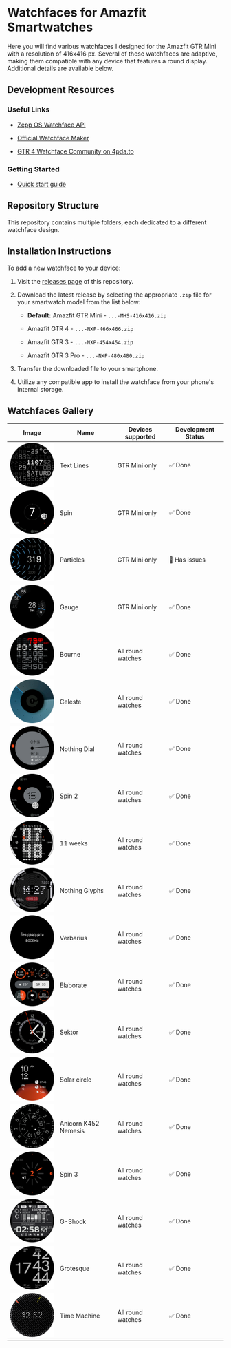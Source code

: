 # Watchfaces for Amazfit Smartwatches

Here you will find various watchfaces I designed for the Amazfit GTR Mini with a resolution of 416x416 px. Several of these watchfaces are adaptive, making them compatible with any device that features a round display. Additional details are available below.

## Development Resources

### Useful Links

- [Zepp OS Watchface API](https://docs.zepp.com/docs/watchface/api/hmUI/createWidget/)

- [Official Watchface Maker](https://watchface.zepp.com/create)

- [GTR 4 Watchface Community on 4pda.to](https://4pda.to/forum/index.php?showtopic=1055207)

### Getting Started

- [Quick start guide](https://docs.zepp.com/docs/guides/quick-start/)

## Repository Structure

This repository contains multiple folders, each dedicated to a different watchface design.


## Installation Instructions

To add a new watchface to your device:

1. Visit the [releases page](https://github.com/novvember/amazfit-watchfaces/releases) of this repository.

2. Download the latest release by selecting the appropriate `.zip` file for your smartwatch model from the list below:

   - **Default:** Amazfit GTR Mini - `...-MHS-416x416.zip`

   - Amazfit GTR 4 - `...-NXP-466x466.zip`

   - Amazfit GTR 3 - `...-NXP-454x454.zip`

   - Amazfit GTR 3 Pro - `...-NXP-480x480.zip`

3. Transfer the downloaded file to your smartphone.

4. Utilize any compatible app to install the watchface from your phone's internal storage.

## Watchfaces Gallery

| Image 	                               | Name       	          | Devices supported | Development Status 	  |
|:-------------------------:            |------------           |------------------ |---------------------    |
| ![](./text-lines/demo.png)            | Text Lines 	          | GTR Mini only 	   | ✅ Done             	|
| ![](./spin/demo.png)       	          | Spin       	          | GTR Mini only 	   | ✅ Done             	|
| ![](./particles/demo.png)             | Particles  	          | GTR Mini only 	   | 🚫 Has issues          |
| ![](./gauge/demo.png)      	          | Gauge      	          | GTR Mini only 	   | ✅ Done             	|
| ![](./bourne/demo.png)                | Bourne     	          | All round watches | ✅ Done             	|
| ![](./celeste/demo.png)               | Celeste    	          | All round watches | ✅ Done             	|
| ![](./nothing-dial/demo.png)          | Nothing Dial          | All round watches | ✅ Done             	|
| ![](./spin-2/demo.png)                | Spin 2                | All round watches | ✅ Done             	|
| ![](./11-weeks/demo.png)              | 11 weeks              | All round watches | ✅ Done             	|
| ![](./nothing-glyphs/demo.png)        | Nothing Glyphs        | All round watches | ✅ Done             	|
| ![](./verbarius/demo.png)             | Verbarius             | All round watches | ✅ Done             	|
| ![](./elaborate/demo.png)             | Elaborate             | All round watches | ✅ Done             	|
| ![](./nothing-sector/demo.png)        | Sektor                | All round watches | ✅ Done             	|
| ![](./solar-circle/demo.png)          | Solar circle          | All round watches | ✅ Done             	|
| ![](./anicorn-k452-nemesis/demo.png)  | Anicorn K452 Nemesis  | All round watches | ✅ Done             	|
| ![](./spin-3/demo.png)                | Spin 3                | All round watches | ✅ Done             	|
| ![](./g-shock/demo.png)               | G-Shock               | All round watches | ✅ Done                |
| ![](./grotesque/demo.png)             | Grotesque             | All round watches | ✅ Done                |
| ![](./time-machine/demo.png)          | Time Machine          | All round watches | ✅ Done                |
